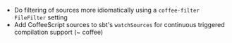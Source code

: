 - Do filtering of sources more idiomatically using a `coffee-filter` `FileFilter` setting
- Add CoffeeScript sources to sbt's `watchSources` for continuous triggered compilation support (~ coffee)
